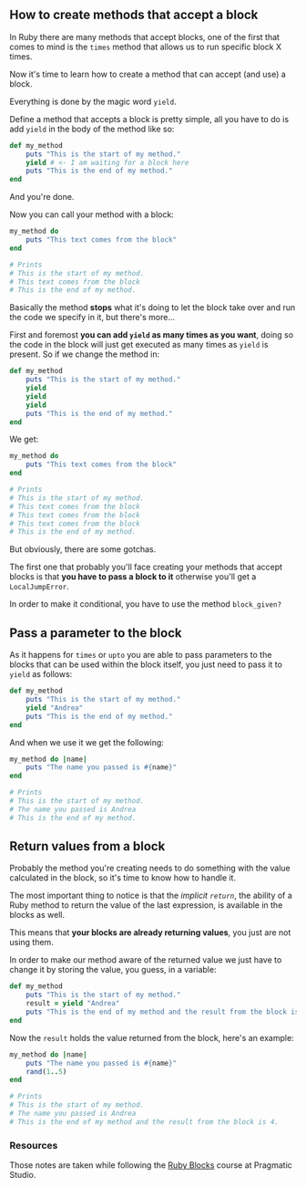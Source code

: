 ## How to create methods that accept a block

In Ruby there are many methods that accept blocks, one of the first that comes to mind is the `times` method that allows us to run specific block X times. 

Now it's time to learn how to create a method that can accept (and use) a block.

Everything is done by the magic word `yield`.

Define a method that accepts a block is pretty simple, all you have to do is  add `yield` in the body of the method like so:
```ruby
def my_method
	puts "This is the start of my method."
	yield # <- I am waiting for a block here
	puts "This is the end of my method."
end
```
And you're done.

Now you can call your method with a block:
```ruby
my_method do 
	puts "This text comes from the block"
end

# Prints
# This is the start of my method.
# This text comes from the block
# This is the end of my method.
```
Basically the method **stops** what it's doing to let the block take over and run the code we specify in it, but there's more...

First and foremost **you can add `yield` as many times as you want**, doing so the code in the block will just get executed as many times as `yield` is present. So if we change the method in:
```ruby
def my_method
	puts "This is the start of my method."
	yield
	yield
	yield
	puts "This is the end of my method."
end
```
We get:
```ruby
my_method do 
	puts "This text comes from the block"
end

# Prints
# This is the start of my method.
# This text comes from the block
# This text comes from the block
# This text comes from the block
# This is the end of my method.
```

But obviously, there are some gotchas. 

The first one that probably you'll face creating your methods that accept blocks is that **you have to pass a block to it** otherwise you'll get a `LocalJumpError`.

In order to make it conditional, you have to use the method `block_given?`

## Pass a parameter to the block
As it happens for `times` or `upto` you are able to pass parameters to the blocks that can be used within the block itself, you just need to pass it to `yield` as follows:
```ruby
def my_method
	puts "This is the start of my method."
	yield "Andrea"
	puts "This is the end of my method."
end
```
And when we use it we get the following:
```ruby
my_method do |name|
	puts "The name you passed is #{name}"
end

# Prints
# This is the start of my method.
# The name you passed is Andrea
# This is the end of my method.
```
## Return values from a block
Probably the method you're creating needs to do something with the value calculated in the block, so it's time to know how to handle it.

The most important thing to notice is that the *implicit `return`*, the ability of a Ruby method to return the value of the last expression, is available in the blocks as well. 

This means that **your blocks are already returning values**, you just are not using them.

In order to make our method aware of the returned value we just have to change it by storing the value, you guess, in a variable:
```ruby
def my_method
	puts "This is the start of my method."
	result = yield "Andrea"
	puts "This is the end of my method and the result from the block is #{result}."
end
```
Now the `result` holds the value returned from the block, here's an example:
```ruby
my_method do |name|
	puts "The name you passed is #{name}"
	rand(1..5)
end

# Prints
# This is the start of my method.
# The name you passed is Andrea
# This is the end of my method and the result from the block is 4.
```

### Resources
Those notes are taken while following the [Ruby Blocks](https://pragmaticstudio.com/ruby-blocks) course at Pragmatic Studio.